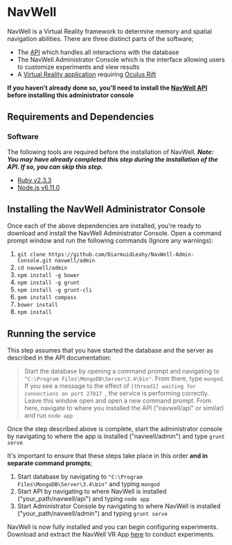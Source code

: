 # NavWell
NavWell is a Virtual Reality framework to determine memory and spatial navigation abilities. There are three distinct parts of the software;

  - The [API](https://github.com/DiarmuidLeahy/NavWell-API "GitHub Repo") which handles all interactions with the database
  - The NavWell Administrator Console which is the interface allowing users to customize experiments and view results
  - A [Virtual Reality application](https://github.com/DiarmuidLeahy/NavWell-VR "GitHub Repo") requiring [Oculus Rift](https://www.oculus.com/rift/ "Oculus website")
  
**If you haven't already done so, you'll need to install the [NavWell API](https://github.com/DiarmuidLeahy/NavWell-API "GitHub Repo") before installing this administrator console**


## Requirements and Dependencies

### Software
The following tools are required before the installation of NavWell. **_Note: You may have already completed this step during the installation of the API. If so, you can skip this step._**
  
  - [Ruby v2.3.3](https://dl.bintray.com/oneclick/rubyinstaller/rubyinstaller-2.3.3-x64.exe "2.3.3")
  - [Node.js v6.11.0](https://nodejs.org/dist/v6.11.0/node-v6.11.0-x64.msi "Latest version")
  
  
## Installing the NavWell Administrator Console

Once each of the above dependencies are installed, you're ready to download and install the NavWell Administrator Console.
Open a command prompt window and run the following commands (Ignore any warnings):

  1. `git clone https://github.com/DiarmuidLeahy/NavWell-Admin-Console.git navwell/admin`
  2. `cd navwell/admin`
  4. `npm install -g bower`
  5. `npm install -g grunt`
  6. `npm install -g grunt-cli`
  7. `gem install compass`
  8. `bower install`
  9. `npm install`

## Running the service

This step assumes that you have started the database and the server as described in the API documentation:

> Start the database by opening a command prompt and navigating to `"C:\Program Files\MongoDB\Server\3.4\bin"`. From there, type
> `mongod`. If you see a message to the effect of `[thread1] waiting for connections on port 27017 `, the service is performing correctly. Leave this window open and open a new command prompt. From here, navigate to where you installed the API ("navwell/api" or similar) and run `node app`

Once the step described above is complete, start the administrator console by navigating to where the app is installed ("navwell/admin") and type `grunt serve`

It's important to ensure that these steps take place in this order **and in separate command prompts**;
  1. Start database by navigating to `"C:\Program Files\MongoDB\Server\3.4\bin"` and typing `mongod`
  2. Start API by navigating to where NavWell is installed ("your_path/navwell/api") and typing `node app`
  3. Start Administrator Console by navigating to where NavWell is installed ("your_path/navwell/admin") and typing `grunt serve`
  
NavWell is now fully installed and you can begin configuring experiments. Download and extract the NavWell VR App [here](https://github.com/DiarmuidLeahy/NavWell-VR-Executable/archive/master.zip) to conduct experiments.
